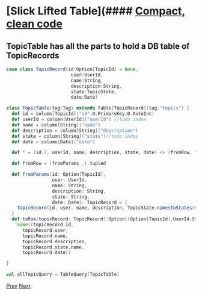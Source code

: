 # [Slick Lifted Table](#### [Compact, clean code](https://open.med.harvard.edu/vvc/viewvc.cgi/shrine/trunk/code/steward/src/main/scala/net/shrine/steward/db/StewardDatabase.scala?view=markup)

## TopicTable has all the parts to hold a DB table of TopicRecords

```Scala
case class TopicRecord(id:Option[TopicId] = None,
                        user:UserId,
                        name:String,
                        description:String,
                        state:TopicState,
                        date:Date)

class TopicTable(tag:Tag) extends Table[TopicRecord](tag,"topics") {
  def id = column[TopicId]("id",O.PrimaryKey,O.AutoInc)
  def userId = column[UserId]("userId") //todo index
  def name = column[String]("name")
  def description = column[String]("description")
  def state = column[String]("state")//todo index
  def date = column[Date]("date")

  def * = (id.?, userId, name, description, state, date) <> (fromRow, toRow) //(TopicRecord.tupled,TopicRecord.unapply)

  def fromRow = (fromParams _).tupled

  def fromParams(id: Option[TopicId],
                 user: UserId,
                 name: String,
                 description: String,
                 state: String,
                 date: Date): TopicRecord = {
    TopicRecord(id, user, name, description, TopicState.namesToStates(state), date)
  }
  def toRow(topicRecord: TopicRecord):Option[(Option[TopicId],UserId,String,String,String,Date)] =
    Some((topicRecord.id,
      topicRecord.user,
      topicRecord.name,
      topicRecord.description,
      topicRecord.state.name,
      topicRecord.date))

}

val allTopicQuery = TableQuery[TopicTable]
```
[Prev](Slick.md) [Next](Slick-Query.md)
